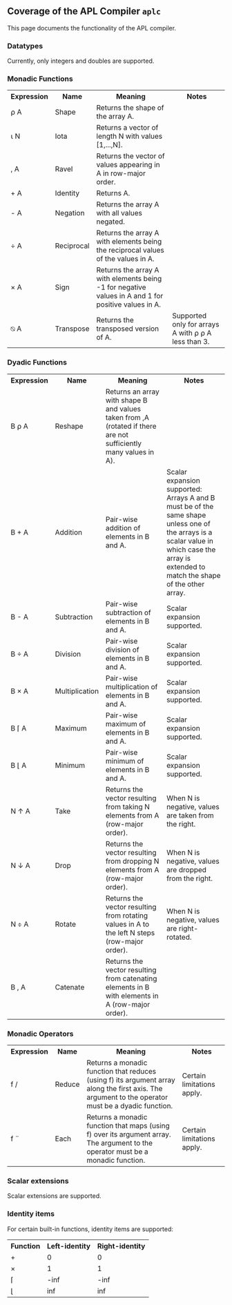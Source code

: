 ## Coverage of the APL Compiler `aplc`

This page documents the functionality of the APL compiler.

### Datatypes

Currently, only integers and doubles are supported.

### Monadic Functions

<table>
<tr><th>Expression</th><th>Name</th><th>Meaning</th><th>Notes</th></tr>
<tr><td>⍴ A</td><td>Shape</td><td>Returns the shape of the array A.</td><td></td></tr>
<tr><td>⍳ N</td><td>Iota</td><td>Returns a vector of length N with values [1,...,N].</td><td></td></tr>
<tr><td>, A</td><td>Ravel</td><td>Returns the vector of values appearing in A in row-major order.</td><td></td></tr>
<tr><td>+ A</td><td>Identity</td><td>Returns A.</td><td></td></tr>
<tr><td>- A</td><td>Negation</td><td>Returns the array A with all values negated.</td><td></td></tr>
<tr><td>÷ A</td><td>Reciprocal</td><td>Returns the array A with elements being the reciprocal values of the values in A.</td><td></td></tr>
<tr><td>× A</td><td>Sign</td><td>Returns the array A with elements being -1 for negative values in A and 1 for positive values in A.</td><td></td></tr>
<tr><td>⍉ A</td><td>Transpose</td><td>Returns the transposed version of A.</td><td>Supported only for arrays A with ⍴ ⍴ A less than 3.</td></tr>
</table>

### Dyadic Functions

<table>
<tr><th>Expression</th><th>Name</th><th>Meaning</th><th>Notes</th></tr>
<tr><td>B ⍴ A</td><td>Reshape</td><td>Returns an array with shape B and values taken from ,A (rotated if there are not sufficiently many values in A).</td><td></td></tr>
<tr><td>B + A</td><td>Addition</td><td>Pair-wise addition of elements in B and A.</td><td>Scalar expansion supported: Arrays A and B must be of the same shape unless one of the arrays is a scalar value in which case the array is extended to match the shape of the other array.</td></tr>
<tr><td>B - A</td><td>Subtraction</td><td>Pair-wise subtraction of elements in B and A.</td><td>Scalar expansion supported.</td></tr>
<tr><td>B ÷ A</td><td>Division</td><td>Pair-wise division of elements in B and A.</td><td>Scalar expansion supported.</td></tr>
<tr><td>B × A</td><td>Multiplication</td><td>Pair-wise multiplication of elements in B and A.</td><td>Scalar expansion supported.</td></tr>
<tr><td>B ⌈ A</td><td>Maximum</td><td>Pair-wise maximum of elements in B and A.</td><td>Scalar expansion supported.</td></tr>
<tr><td>B ⌊ A</td><td>Minimum</td><td>Pair-wise minimum of elements in B and A.</td><td>Scalar expansion supported.</td></tr>
<tr><td>N ↑ A</td><td>Take</td><td>Returns the vector resulting from taking N elements from A (row-major order).</td><td>When N is negative, values are taken from the right.</td></tr>
<tr><td>N ↓ A</td><td>Drop</td><td>Returns the vector resulting from dropping N elements from A (row-major order).</td><td>When N is negative, values are dropped from the right.</td></tr>
<tr><td>N ⌽ A</td><td>Rotate</td><td>Returns the vector resulting from rotating values in A to the left N steps (row-major order).</td><td>When N is negative, values are right-rotated.</td></tr>
<tr><td>B , A</td><td>Catenate</td><td>Returns the vector resulting from catenating elements in B with elements in A (row-major order).</td><td></td></tr>
</table>

### Monadic Operators

<table>
<tr><th>Expression</th><th>Name</th><th>Meaning</th><th>Notes</th></tr>
<tr><td>f /</td><td>Reduce</td><td>Returns a monadic function that reduces (using f) its argument array along the first axis. The argument to the operator must be a dyadic function.</td><td>Certain limitations apply.</td></tr>
<tr><td>f ¨</td><td>Each</td><td>Returns a monadic function that maps (using f) over its argument array. The argument to the operator must be a monadic function.</td><td>Certain limitations apply.</td></tr>
</table>

### Scalar extensions

Scalar extensions are supported.


### Identity items
For certain built-in functions, identity items are supported:

<table>
<tr><th>Function</th><th>Left-identity</th><th>Right-identity</th></tr>
<tr><td>+</td><td>0</td><td>0</td></tr>
<tr><td>×</td><td>1</td><td>1</td></tr>
<tr><td>⌈</td><td>-inf</td><td>-inf</td></tr>
<tr><td>⌊</td><td>inf</td><td>inf</td></tr>
</table>